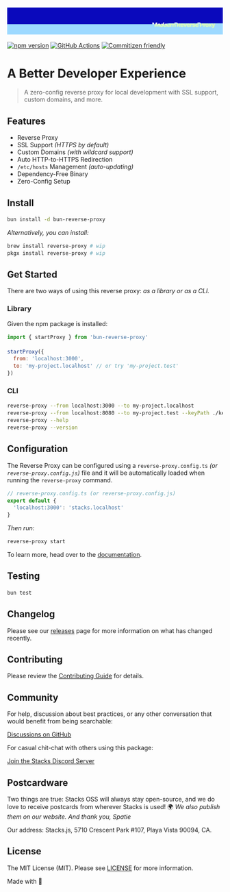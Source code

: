 <p align="center"><img src=".github/art/cover.jpg" alt="Social Card of this repo"></p>

[![npm version][npm-version-src]][npm-version-href]
[![GitHub Actions][github-actions-src]][github-actions-href]
[![Commitizen friendly](https://img.shields.io/badge/commitizen-friendly-brightgreen.svg)](http://commitizen.github.io/cz-cli/)
<!-- [![npm downloads][npm-downloads-src]][npm-downloads-href] -->
<!-- [![Codecov][codecov-src]][codecov-href] -->

# A Better Developer Experience

> A zero-config reverse proxy for local development with SSL support, custom domains, and more.

## Features

- Reverse Proxy
- SSL Support _(HTTPS by default)_
- Custom Domains _(with wildcard support)_
- Auto HTTP-to-HTTPS Redirection
- `/etc/hosts` Management _(auto-updating)_
- Dependency-Free Binary
- Zero-Config Setup

## Install

```bash
bun install -d bun-reverse-proxy
```

_Alternatively, you can install:_

```bash
brew install reverse-proxy # wip
pkgx install reverse-proxy # wip
```

## Get Started

There are two ways of using this reverse proxy: _as a library or as a CLI._

### Library

Given the npm package is installed:

```js
import { startProxy } from 'bun-reverse-proxy'

startProxy({
  from: 'localhost:3000',
  to: 'my-project.localhost' // or try 'my-project.test'
})
```

### CLI

```bash
reverse-proxy --from localhost:3000 --to my-project.localhost
reverse-proxy --from localhost:8080 --to my-project.test --keyPath ./key.pem --certPath ./cert.pem
reverse-proxy --help
reverse-proxy --version
```

## Configuration

The Reverse Proxy can be configured using a `reverse-proxy.config.ts` _(or `reverse-proxy.config.js`)_ file and it will be automatically loaded when running the `reverse-proxy` command.

```ts
// reverse-proxy.config.ts (or reverse-proxy.config.js)
export default {
  'localhost:3000': 'stacks.localhost'
}
```

_Then run:_

```bash
reverse-proxy start
```

To learn more, head over to the [documentation](https://reverse-proxy.sh/).

## Testing

```bash
bun test
```

## Changelog

Please see our [releases](https://github.com/stacksjs/stacks/releases) page for more information on what has changed recently.

## Contributing

Please review the [Contributing Guide](https://github.com/stacksjs/contributing) for details.

## Community

For help, discussion about best practices, or any other conversation that would benefit from being searchable:

[Discussions on GitHub](https://github.com/stacksjs/stacks/discussions)

For casual chit-chat with others using this package:

[Join the Stacks Discord Server](https://discord.gg/stacksjs)

## Postcardware

Two things are true: Stacks OSS will always stay open-source, and we do love to receive postcards from wherever Stacks is used! 🌍 _We also publish them on our website. And thank you, Spatie_

Our address: Stacks.js, 5710 Crescent Park #107, Playa Vista 90094, CA.

## License

The MIT License (MIT). Please see [LICENSE](https://github.com/stacksjs/stacks/tree/main/LICENSE.md) for more information.

Made with 💙

<!-- Badges -->
[npm-version-src]: https://img.shields.io/npm/v/bun-reverse-proxy?style=flat-square
[npm-version-href]: https://npmjs.com/package/bun-reverse-proxy
[github-actions-src]: https://img.shields.io/github/actions/workflow/status/stacksjs/reverse-proxy/ci.yml?style=flat-square&branch=main
[github-actions-href]: https://github.com/stacksjs/reverse-proxy/actions?query=workflow%3Aci

<!-- [codecov-src]: https://img.shields.io/codecov/c/gh/stacksjs/reverse-proxy/main?style=flat-square
[codecov-href]: https://codecov.io/gh/stacksjs/reverse-proxy -->
